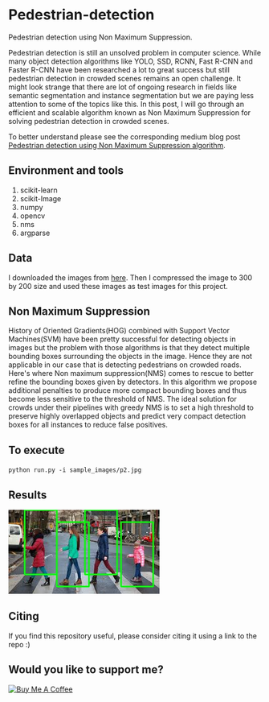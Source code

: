 # Pedestrian-detection
Pedestrian detection using Non Maximum Suppression.

Pedestrian detection is still an unsolved problem in computer science. While
many object detection algorithms like YOLO, SSD, RCNN, Fast R-CNN and Faster
R-CNN have been researched a lot to great success but still pedestrian detection
in crowded scenes remains an open challenge. It might look strange that there 
are lot of ongoing research in fields like semantic segmentation and instance 
segmentation but we are paying less attention to some of the topics like this. 
In this post, I will go through an efficient and scalable algorithm known as Non
Maximum Suppression for solving pedestrian detection in crowded scenes.

To better understand please see the corresponding medium blog post [Pedestrian detection using Non Maximum Suppression algorithm](https://medium.com/@abhinav.sagar2016/pedestrian-detection-using-non-maximum-suppression-b55b89cefc6).

## Environment and tools

1. scikit-learn
2. scikit-Image
3. numpy
4. opencv
5. nms
6. argparse

## Data

I downloaded the images from [here](https://unsplash.com/search/photos/pedestrians).
Then I compressed the image to 300 by 200 size and used these images as test images
for this project.

## Non Maximum Suppression

History of Oriented Gradients(HOG) combined with Support Vector Machines(SVM) have
been pretty successful for detecting objects in images but the problem with those
algorithms is that they detect multiple bounding boxes surrounding the objects in
the image. Hence they are not applicable in our case that is detecting pedestrians 
on crowded roads. Here's where Non maximum suppression(NMS) comes to rescue to better
refine the bounding boxes given by detectors. In this algorithm we propose
additional penalties to produce more compact bounding boxes and thus become less
sensitive to the threshold of NMS. The ideal solution for crowds under their pipelines
with greedy NMS is to set a high threshold to preserve highly overlapped objects and
predict very compact detection boxes for all instances to reduce false positives.

## To execute

`python run.py -i sample_images/p2.jpg`

## Results

![](output.jpg)

## Citing

If you find this repository useful, please consider citing it using a link to the repo :)

## Would you like to support me?

<a href="https://www.buymeacoffee.com/abhinavsagar" target="_blank"><img src="https://www.buymeacoffee.com/assets/img/custom_images/black_img.png" alt="Buy Me A Coffee" style="height: auto !important;width: auto !important;" ></a>








